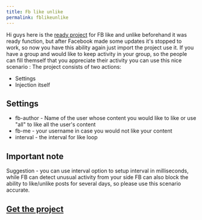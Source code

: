 ```yaml
---
title: Fb like unlike
permalink: fblikeunlike
---
```


Hi guys here is the [ready project](/fblike.txt) for FB like and unlike beforehand it was ready function, but after Facebook made some updates it's stopped to work, so now you have this ability again just import the project use it. If you have a group and would like to keep activity in your group, so the people can fill themself that you appreciate their activity you can use this nice scenario : The project consists of two actions:

- Settings
- Injection itself

## Settings

- fb-author - Name of the user whose content you would like to like or use "all" to like all the user's content
- fb-me - your username in case you would not like your content
- interval - the interval for like loop

## Important note

Suggestion - you can use interval option to setup interval in milliseconds, while FB can detect unusual activity from your side FB can also block the ability to like/unlike posts for several days, so please use this scenario accurate.

## [Get the project](/fblike.txt)  
